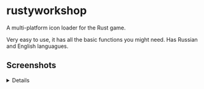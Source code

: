 # rustyworkshop
A multi-platform icon loader for the Rust game.

Very easy to use, it has all the basic functions you might need. Has Russian and English languagues.

## Screenshots

<details>
![alt text](http://rustyplugin.ru/RustyWorkshop/English/1.jpg)
![alt text](http://rustyplugin.ru/RustyWorkshop/English/2.jpg)
![alt text](http://rustyplugin.ru/RustyWorkshop/English/3.jpg)
![alt text](http://rustyplugin.ru/RustyWorkshop/English/4.jpg)
![alt text](http://rustyplugin.ru/RustyWorkshop/English/5.jpg)
![alt text](http://rustyplugin.ru/RustyWorkshop/English/6.jpg)
![alt text](http://rustyplugin.ru/RustyWorkshop/English/7.jpg)
![alt text](http://rustyplugin.ru/RustyWorkshop/English/8.jpg)
![alt text](http://rustyplugin.ru/RustyWorkshop/English/9.jpg)
![alt text](http://rustyplugin.ru/RustyWorkshop/English/10.jpg)
![alt text](http://rustyplugin.ru/RustyWorkshop/English/11.jpg)
</details>
